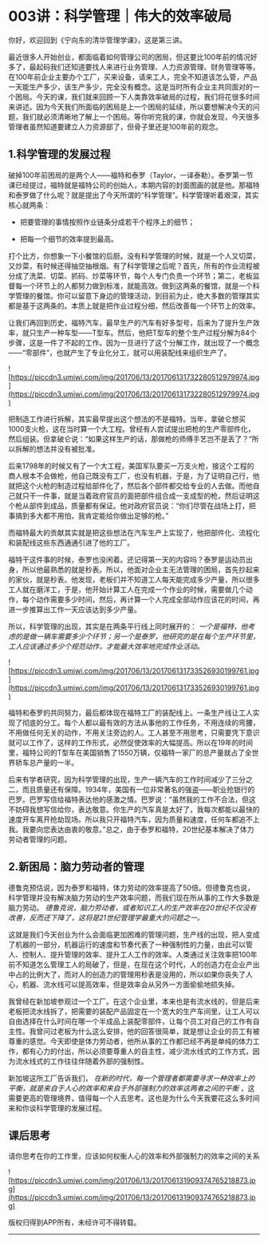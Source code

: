 # 003讲：科学管理｜伟大的效率破局

你好，欢迎回到《宁向东的清华管理学课》，这是第三讲。

最近很多人开始创业，都面临着如何管理公司的困局，但这要比100年前的情况好多了，最起码我们还知道要找人来进行业务管理、人力资源管理、财务管理等等。在100年前企业主要办个工厂，买来设备，请来工人，完全不知道该怎么管，产品一天能生产多少，该生产多少，完全没有概念。这是当时所有企业主共同面对的一个困局。今天的课，我们就来回顾一下人类靠效率破局的过程，我们将花很多时间来讲述。因为今天我们所面临的困局是上一个困局的延续，所以要想解决今天的问题，我们就必须清晰地了解上一个困局。等你听完我的课，你就会发现，今天很多管理者虽然知道要建立人力资源部了，但骨子里还是100年前的观念。

## 1.科学管理的发展过程

破掉100年前困局的是两个人——福特和泰罗（Taylor，一译泰勒）。泰罗第一节课已经提过，福特就是福特公司的创始人，本期内容的封面图画的就是他。那福特和泰罗做了什么呢？就是提出了今天所谓的“科学管理”。科学管理听着艰深，其实核心就两条：

* 把要管理的事情按照作业链条分成若干个程序上的细节；

* 把每一个细节的效率提到最高。

打个比方，你想象一下小餐馆的后厨。没有科学管理的时候，就是一个人又切菜，又炒菜，有时候还得抽空抽根烟。有了科学管理之后呢？首先，所有的作业流程被分成了洗菜、切菜、抓码、炒菜等环节，每个人专门负责一个环节；第二，老板监督每一个环节上的人都努力做到标准，就能高效。做到这两条的餐馆，就是一个科学管理的餐馆。你可以留意下身边的管理活动，到目前为止，绝大多数的管理其实都是基于这两条的。本质上就是把作业过程分细，然后改善每一个环节上的效率。

让我们再回到历史，福特汽车，最早生产的汽车有好多型号，后来为了提升生产效率，就只生产一种车型——T型车。然后，他把T型车的整个生产过程分解为84个步骤，这是一件了不起的工作。因为一旦进行了这个分解工作，就出现了一个概念——“零部件”，也就产生了专业化分工，就可以用装配线来组织生产了。

![https://piccdn3.umiwi.com/img/201706/13/201706131732280512979974.jpg](https://piccdn3.umiwi.com/img/201706/13/201706131732280512979974.jpg)

把制造工作进行拆解，其实最早提出这个想法的不是福特。当年，拿破仑想买1000支火枪，这在当时算一个大工程。曾经有人尝试提出把枪的生产零部件化，然后组装。但拿破仑说：“如果这样生产的话，那做枪的师傅手艺岂不是丢了？”所以拆解的想法并没有被批准。

后来1798年的时候又有了一个大工程，美国军队要买一万支火枪，接这个工程的商人根本不会做枪，他自己既没有工厂，也没有机器，于是，为了证明自己行，他就把这个火枪的制造过程给部件化了，然后各个部件都交给专业的人去做。而他自己就只干一件事，就是当着政府官员的面把部件组合成一支成型的枪，然后证明这个枪从部件到成品，质量都有保证。他对政府官员说：“你们尽管在战场上打，把事搞到多大都不用怕，我肯定能给你做出足够的枪。”

而福特最大的贡献其实就是把这些想法在汽车生产上实现了，他把部件化、流程化和装配线这些东西通通引进了他的工厂。

福特干这件事的时候，泰罗也没闲着。还记得第一天的内容吗？泰罗是运动员出身，所以他最熟悉的就是秒表。所以，他面对企业主无法管理的困局，首先抄起来的家伙，就是秒表。他发现，老板们并不知道工人每天能完成多少产量，所以很多工人就在磨洋工，于是，他开始计算工人在完成一个作业的时候，需要做几个动作，每个动作需要多少时间，然后，再计算一个人完成全部动作应该花的时间，再进一步推算出工作一天应该达到多少产量。

所以，科学管理的出现，其实是在两条平行线上同时展开的： *一个是福特，他考虑的是做一辆车需要多少个环节；另一个是泰罗，他研究的是在每个生产环节里，工人应该通过多少个规范动作，才能最大效率地完成作业活动。*

![https://piccdn3.umiwi.com/img/201706/13/201706131733526930199761.jpg](https://piccdn3.umiwi.com/img/201706/13/201706131733526930199761.jpg)

福特和泰罗的共同努力，最后都体现在福特工厂的装配线上。一条生产线让工人实现了彻底的分工。每个人都以最有效的方法从事他的工作任务，不用连续的弯腰，不用做任何无关的动作，不用关注旁边的人。工人甚至不用思考，只需要凭下意识就可以工作了，这样的工作形式，必然促使效率的大幅提高。所以在19年的时间里，福特公司的T型车在美国销售了1550万辆，仅福特一家厂的总产量就占了全世界轿车总产量的一半。

后来有学者研究，因为科学管理的出现，生产一辆汽车的工作时间减少了三分之二，而且质量还有保障。1934年，美国有一位非常著名的强盗——职业抢银行的巴罗。巴罗写信给福特表达他的感激之情。巴罗说：“虽然我的工作不合法，但这不妨碍我想写信给你，表达敬意。你生产的汽车真是太好了，我每次都能以最快的速度开车离开抢劫现场。所以我只开福特汽车，因为质量和速度，任何车都追不上我。我要向您表达由衷的敬意。”总之，由于泰罗和福特，20世纪基本解决了体力劳动者管理的问题。

## 2.新困局：脑力劳动者的管理

德鲁克预估说，因为泰罗和福特，体力劳动的效率提高了50倍。但德鲁克也说，科学管理并没有解决脑力劳动的生产效率问题，而我们现在所从事的工作大多数是脑力劳动。 *德鲁克说，脑力劳动者，或者知识工人的生产效率在20世纪不仅没有改善，反而还下降了，这将是21世纪管理学最重大的问题之一。*

这就是我们今天创业为什么会面临更加困难的管理问题，生产线的出现，把人变成了机器的一部分，机器运行的速度和节奏代表了一种强制性的力量，由此可以管人、控制人、提升管理的效率、提升工人工作的效率。人类通过关注效率把100年前不知道怎么管理工人的局破了，但是，在现在这个时代，人的创造力在企业产出中占的比例大了，而对人的创造力的管理用秒表是没用的，所以如果你丧失了人心，机器、流水线可以提高效率，但是效率会从另外一方面偷偷地损失掉。

我曾经在新加坡参观过一个工厂。在这个企业里，本来也是有流水线的，但是后来老板把流水线拆了，把需要的装配产品固定在一个宽大的生产车间里，让工人可以自由选择在什么时间在哪一个半成品上装配零部件，让每个员工对自己的工作有自主性。我曾问过老板为什么这么安排，他的回答很简单，就是想让企业的员工有被尊重的感觉。今天即使是体力劳动者，他所从事的工作都已经不再是单纯的体力工作，都有心力的付出，所以必须要尊重人的自主性，减少流水线式的工作方式，因为流水线式的工作往往伴随着外部的强制性。

新加坡这所工厂告诉我们， *在新的时代，每一个管理者都需要寻求一种效率上的平衡，就是来自于人心的效率和来自于外部强制力的效率这两者之间的平衡* ，这需要更高的管理境界，值得每一个人去思考。这也是为什么今天我要花这么多时间来和你谈科学管理的发展过程。

## 课后思考

请你思考在你的工作里，应该如何权衡人心的效率和外部强制力的效率之间的关系

![https://piccdn3.umiwi.com/img/201706/13/201706131909374765218873.jpg](https://piccdn3.umiwi.com/img/201706/13/201706131909374765218873.jpg)

版权归得到APP所有，未经许可不得转载。

---
